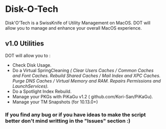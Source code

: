 # Disk-O-Tech
Disk'O'Tech is a SwissKnife of Utility Management on MacOS.
DOT will allow you to manage and enhance your overall MacOS experience.

## v1.0 Utilities
DOT will allow you to :
- Check Disk Usage.
- Do a Virtual SpringCleaning *( Clear Users Caches / Common Caches and Font Caches. Rebuild Shared Caches / Mail Index and XPC Caches. Purge DNS Caches / Virtual Memory and RAM. Repairs Permissions and LaunchServices).*
- Do a Spotlight Index Rebuild.
- Manage your PKGs with PiKaGu v1.2 ( github.com/Kori-San/PiKaGu).
- Manage your TM Snapshots (for 10.13.0+)

### If you find any bug or if you have ideas to make the script better don't mind writting in the "Issues" section :)
